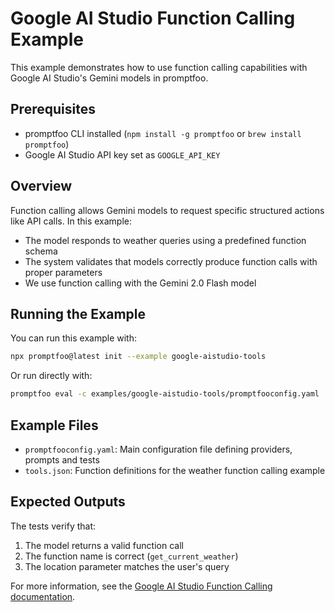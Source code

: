 # Google AI Studio Function Calling Example

This example demonstrates how to use function calling capabilities with Google AI Studio's Gemini models in promptfoo.

## Prerequisites

- promptfoo CLI installed (`npm install -g promptfoo` or `brew install promptfoo`)
- Google AI Studio API key set as `GOOGLE_API_KEY`

## Overview

Function calling allows Gemini models to request specific structured actions like API calls. In this example:

- The model responds to weather queries using a predefined function schema
- The system validates that models correctly produce function calls with proper parameters
- We use function calling with the Gemini 2.0 Flash model

## Running the Example

You can run this example with:

```bash
npx promptfoo@latest init --example google-aistudio-tools
```

Or run directly with:

```bash
promptfoo eval -c examples/google-aistudio-tools/promptfooconfig.yaml
```

## Example Files

- `promptfooconfig.yaml`: Main configuration file defining providers, prompts and tests
- `tools.json`: Function definitions for the weather function calling example

## Expected Outputs

The tests verify that:

1. The model returns a valid function call
2. The function name is correct (`get_current_weather`)
3. The location parameter matches the user's query

For more information, see the [Google AI Studio Function Calling documentation](https://ai.google.dev/docs/function_calling).
